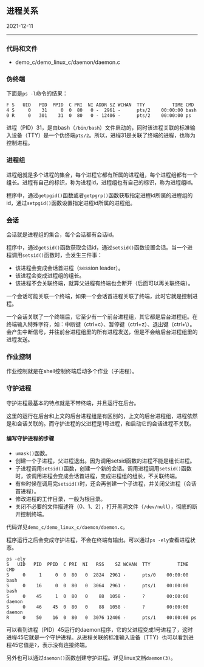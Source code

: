 ## 进程关系

2021-12-11

---

### 代码和文件

- demo_c/demo_linux_c/daemon/daemon.c

### 伪终端

下面是`ps -l`命令的结果：

```
F S   UID   PID  PPID  C PRI  NI ADDR SZ WCHAN  TTY          TIME CMD
4 S     0    31     0  0  80   0 -  2961 -      pts/2    00:00:00 bash
0 R     0   301    31  0  80   0 - 12406 -      pts/2    00:00:00 ps
```

进程（PID）31，是由bash（`/bin/bash`）文件启动的，同时该进程关联的标准输入设备（TTY）是一个伪终端`pts/2`。所以，进程31是关联了终端的进程，也称为控制进程。

### 进程组

进程组就是多个进程的集合，每个进程它都有所属的进程组，每个进程组都有一个组长。进程有自己的标识，称为进程id，进程组也有自己的标识，称为进程组id。

程序中，通过`getpgid()`函数或者`getpgrp()`函数获取指定进程id所属的进程组的id，通过`setpgid()`函数设置指定进程id所属的进程组。

### 会话

会话就是进程组的集合，每个会话都有会话id。

程序中，通过`getsid()`函数获取会话id，通过`setsid()`函数设置会话。当一个进程调用`setsid()`函数时，会发生三件事：

- 该进程会变成会话首进程（session leader）。
- 该进程会变成进程组的组长。
- 该进程不会关联终端，就算父进程有终端也会断开（后面可以再关联终端）。

一个会话可能关联一个终端，如果一个会话首进程关联了终端，此时它就是控制进程。

一个会话关联了一个终端后，它至少有一个前台进程组，其它都是后台进程组。在终端输入特殊字符，如：中断键（ctrl+c）、暂停键（ctrl+z）、退出键（ctrl+\）。会产生中断信号，并往前台进程组里的所有进程发送，但是不会给后台进程组里的进程发送。

### 作业控制

作业控制就是在shell控制终端启动多个作业（子进程）。

### 守护进程

守护进程最基本的特点就是不带终端，并且运行在后台。

这里的运行在后台和上文的后台进程组是有区别的，上文的后台进程组，进程依然是和会话关联的。而守护进程的父进程是1号进程，和启动它的会话进程不关联。

#### 编写守护进程的步骤

- `umask()`函数。
- 创建一个子进程，父进程退出。因为调用setsid函数的进程不能是组长进程。
- 子进程调用`setsid()`函数，创建一个新的会话。调用进程调用`setsid()`函数时，该调用进程会变成会话首进程，变成进程组的组长，不关联终端。
- 有些时候在调用完`setsid()`时，还会再创建一个子进程，并关闭父进程（会话首进程）。
- 修改进程的工作目录，一般为根目录。
- 关闭不必要的文件描述符（0、1、2），打开黑洞文件（`/dev/null`），彻底的断开控制终端。

代码详见`demo_c/demo_linux_c/daemon/daemon.c`。

程序运行之后会变成守护进程，不会在终端有输出。可以通过`ps -ely`查看进程状态。

```
ps -ely
S   UID   PID  PPID  C PRI  NI   RSS    SZ WCHAN  TTY          TIME CMD
S     0     1     0  0  80   0  2824  2961 -      pts/0    00:00:00 bash
S     0    16     0  0  80   0  3064  2961 -      pts/1    00:00:00 bash
S     0    45     1  0  80   0    88  1058 -      ?        00:00:00 daemon
S     0    46    45  0  80   0    88  1058 -      ?        00:00:00 daemon
R     0    50    16  0  80   0  3076 12406 -      pts/1    00:00:00 ps
```

可以看到进程（PID）45运行的daemon程序，它的父进程变成1号进程了，这时进程45它就是一个守护进程。从进程关联的标准输入设备（TTY）也可以看到进程45它值是`?`，表示没有连接终端。

另外也可以通过`daemon()`函数创建守护进程。详见linux文档`daemon(3)`。